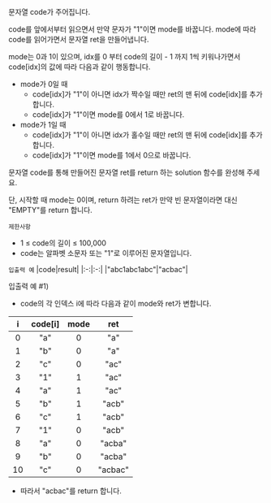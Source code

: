 문자열 code가 주어집니다.

code를 앞에서부터 읽으면서 만약 문자가 "1"이면 mode를 바꿉니다. mode에 따라 code를 읽어가면서 문자열 ret을 만들어냅니다.

mode는 0과 1이 있으며, idx를 0 부터 code의 길이 - 1 까지 1씩 키워나가면서 code[idx]의 값에 따라 다음과 같이 행동합니다.
- mode가 0일 때
  - code[idx]가 "1"이 아니면 idx가 짝수일 때만 ret의 맨 뒤에 code[idx]를 추가합니다.
  - code[idx]가 "1"이면 mode를 0에서 1로 바꿉니다.
- mode가 1일 때
  - code[idx]가 "1"이 아니면 idx가 홀수일 때만 ret의 맨 뒤에 code[idx]를 추가합니다.
  - code[idx]가 "1"이면 mode를 1에서 0으로 바꿉니다.

문자열 code를 통해 만들어진 문자열 ret를 return 하는 solution 함수를 완성해 주세요.

단, 시작할 때 mode는 0이며, return 하려는 ret가 만약 빈 문자열이라면 대신 "EMPTY"를 return 합니다.

`제한사항`
- 1 ≤ code의 길이 ≤ 100,000
- code는 알파벳 소문자 또는 "1"로 이루어진 문자열입니다.

`입출력 예`
|code|result|
|:-:|:-:|
|"abc1abc1abc"|"acbac"|

입출력 예 #1)
- code의 각 인덱스 i에 따라 다음과 같이 mode와 ret가 변합니다.

|i|code[i]|mode|ret|
|:-:|:-:|:-:|:-:|
|0|"a"|0|"a"|
|1|"b"|0|"a"|
|2|"c"|0|"ac"|
|3|"1"|1|"ac"|
|4|"a"|1|"ac"|
|5|"b"|1|"acb"|
|6|"c"|1|"acb"|
|7|"1"|0|"acb"|
|8|"a"|0|"acba"|
|9|"b"|0|"acba"|
|10|"c"|0|"acbac"|
- 따라서 "acbac"를 return 합니다.

